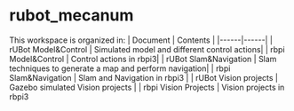 # rubot_mecanum
This workspace is organized in:
| Document | Contents   |
|------|------|
|   rUBot Model&Control  | Simulated model and different control actions|
|   rbpi Model&Control  | Control actions in rbpi3|
|   rUBot Slam&Navigation  | Slam techniques to generate a map and perform navigation|
| rbpi Slam&Navigation | Slam and Navigation in rbpi3 |
| rUBot Vision projects | Gazebo simulated Vision projects |
| rbpi Vision Projects | Vision projects in rbpi3